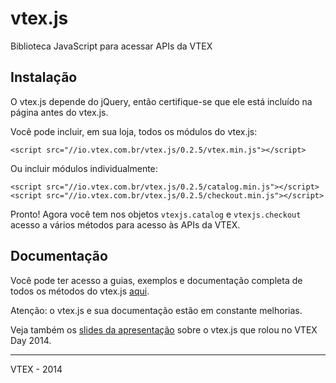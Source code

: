 # vtex.js

Biblioteca JavaScript para acessar APIs da VTEX

## Instalação

O vtex.js depende do jQuery, então certifique-se que ele está incluído na página antes do vtex.js.

Você pode incluir, em sua loja, todos os módulos do vtex.js:

    <script src="//io.vtex.com.br/vtex.js/0.2.5/vtex.min.js"></script>

Ou incluir módulos individualmente:

    <script src="//io.vtex.com.br/vtex.js/0.2.5/catalog.min.js"></script>
    <script src="//io.vtex.com.br/vtex.js/0.2.5/checkout.min.js"></script>

Pronto! Agora você tem nos objetos `vtexjs.catalog` e `vtexjs.checkout` acesso a vários métodos para acesso às APIs da VTEX.

## Documentação

Você pode ter acesso a guias, exemplos e documentação completa de todos os métodos do vtex.js [aqui](docs).

Atenção: o vtex.js e sua documentação estão em constante melhorias.

Veja também os [slides da apresentação](http://goo.gl/R6lm8Q) sobre o vtex.js que rolou no VTEX Day 2014.

------

VTEX - 2014
